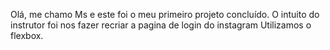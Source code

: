 Olá, me chamo Ms e este foi o meu primeiro projeto concluído.
O intuito do instrutor foi nos fazer recriar a pagina de login do instagram
Utilizamos o flexbox.
